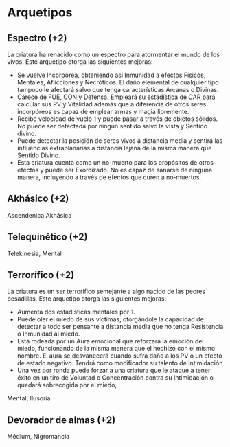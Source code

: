 # Arquetipos

## Espectro (+2)

La criatura ha renacido como un espectro para atormentar el mundo de los vivos. Este arquetipo otorga las siguientes mejoras:

- Se vuelve Incorpórea, obteniendo así Inmunidad a efectos Físicos, Mentales, Aflicciones y Necróticos. El daño elemental de cualquier tipo tampoco le afectará salvo que tenga características Arcanas o Divinas. 
- Carece de FUE, CON y Defensa. Empleará su estadística de CAR para calcular sus PV y Vitalidad además que a diferencia de otros seres incorpóreos es capaz de emplear armas y magia libremente.
- Recibe velocidad de vuelo 1 y puede pasar a través de objetos sólidos. No puede ser detectada por ningún sentido salvo la vista y Sentido divino.
- Puede detectar la posición de seres vivos a distancia media y sentirá las influencias extraplanarias a distancia lejana de la misma manera que Sentido Divino.
- Esta criatura cuenta como un no-muerto para los propósitos de otros efectos y puede ser Exorcizado. No es capaz de sanarse de ninguna manera, incluyendo a través de efectos que curen a no-muertos.

## Akhásico (+2)

Ascendenica Akhásica

## Telequinético (+2)

Telekinesia, Mental

## Terrorífico (+2)

La criatura es un ser terrorífico semejante a algo nacido de las peores pesadillas. Este arquetipo otorga las siguientes mejoras:

- Aumenta dos estadísticas mentales por 1.
- Puede oler el miedo de sus víctimas, otorgándole la capacidad de detectar a todo ser pensante a distancia media que no tenga Resistencia o Inmunidad al miedo.
- Está rodeada por un Aura emocional que reforzará la emoción del miedo, funcionando de la misma manera que el hechizo con el mismo nombre. El aura se desvanecerá cuando sufra daño a los PV o un efecto de estado negativo. Tendrá como modificador su talento de Intimidación
- Una vez por ronda puede forzar a una criatura que le ataque a tener éxito en un tiro de Voluntad o Concentración contra su Intimidación o quedará sobrecogida por el miedo, 

Mental, Ilusoria

## Devorador de almas (+2)

Médium, Nigromancia